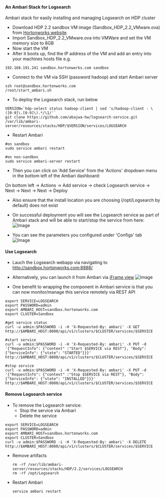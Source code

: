 #### An Ambari Stack for Logsearch
Ambari stack for easily installing and managing Logsearch on HDP cluster

- Download HDP 2.2 sandbox VM image (Sandbox_HDP_2.2_VMware.ova) from [Hortonworks website](http://hortonworks.com/products/hortonworks-sandbox/)
- Import Sandbox_HDP_2.2_VMware.ova into VMWare and set the VM memory size to 8GB
- Now start the VM
- After it boots up, find the IP address of the VM and add an entry into your machines hosts file e.g.
```
192.168.191.241 sandbox.hortonworks.com sandbox    
```
- Connect to the VM via SSH (password hadoop) and start Ambari server
```
ssh root@sandbox.hortonworks.com
/root/start_ambari.sh
```

- To deploy the Logsearch stack, run below
```
VERSION=`hdp-select status hadoop-client | sed 's/hadoop-client - \([0-9]\.[0-9]\).*/\1/'`
git clone https://github.com/abajwa-hw/logsearch-service.git /var/lib/ambari-server/resources/stacks/HDP/$VERSION/services/LOGSEARCH
```

- Restart Ambari
```
#on sandbox
sudo service ambari restart

#on non-sandbox
sudo service ambari-server restart

```
- Then you can click on 'Add Service' from the 'Actions' dropdown menu in the bottom left of the Ambari dashboard:

On bottom left -> Actions -> Add service -> check Logsearch service -> Next -> Next -> Next -> Deploy

- Also ensure that the install location you are choosing (/opt/Logsearch by default) does not exist

- On successful deployment you will see the Logsearch service as part of Ambari stack and will be able to start/stop the service from here:
![Image](../master/screenshots/1.png?raw=true)

- You can see the parameters you configured under 'Configs' tab
![Image](../master/screenshots/2.png?raw=true)


#### Use Logsearch 

- Lauch the Logsearch webapp via navigating to http://sandbox.hortonworks.com:8888/

- Alternatively, you can launch it from Ambari via [iFrame view](https://github.com/abajwa-hw/iframe-view)
![Image](../master/screenshots/3.png?raw=true)



- One benefit to wrapping the component in Ambari service is that you can now monitor/manage this service remotely via REST API
```
export SERVICE=LOGSEARCH
export PASSWORD=admin
export AMBARI_HOST=sandbox.hortonworks.com
export CLUSTER=Sandbox

#get service status
curl -u admin:$PASSWORD -i -H 'X-Requested-By: ambari' -X GET http://$AMBARI_HOST:8080/api/v1/clusters/$CLUSTER/services/$SERVICE

#start service
curl -u admin:$PASSWORD -i -H 'X-Requested-By: ambari' -X PUT -d '{"RequestInfo": {"context" :"Start $SERVICE via REST"}, "Body": {"ServiceInfo": {"state": "STARTED"}}}' http://$AMBARI_HOST:8080/api/v1/clusters/$CLUSTER/services/$SERVICE

#stop service
curl -u admin:$PASSWORD -i -H 'X-Requested-By: ambari' -X PUT -d '{"RequestInfo": {"context" :"Stop $SERVICE via REST"}, "Body": {"ServiceInfo": {"state": "INSTALLED"}}}' http://$AMBARI_HOST:8080/api/v1/clusters/$CLUSTER/services/$SERVICE
```
#### Remove Logsearch service

- To remove the Logsearch service: 
  - Stop the service via Ambari
  - Delete the service
  
```
export SERVICE=LOGSEARCH
export PASSWORD=admin
export AMBARI_HOST=sandbox.hortonworks.com
export CLUSTER=Sandbox    
curl -u admin:$PASSWORD -i -H 'X-Requested-By: ambari' -X DELETE http://$AMBARI_HOST:8080/api/v1/clusters/$CLUSTER/services/$SERVICE
```
  - Remove artifacts 
  
    ```
    rm -rf /var/lib/ambari-server/resources/stacks/HDP/2.2/services/LOGSEARCH
    rm -rf /opt/Logsearch
    ```
  - Restart Ambari
    ```
    service ambari restart
    ```